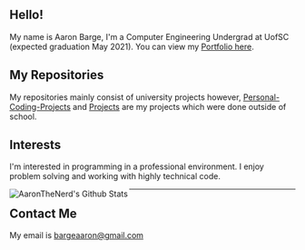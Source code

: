 ## Hello!
My name is Aaron Barge, I'm a Computer Engineering Undergrad at UofSC (expected graduation May 2021). You can view my [Portfolio here](https://aaronthenerd.github.io/Portfolio "My Portfolio").

## My Repositories
My repositories mainly consist of university projects however, [Personal-Coding-Projects](https://github.com/AaronTheNerd/Personal-Coding-Projects) and [Projects](https://github.com/AaronTheNerd/Projects) are my projects which were done outside of school.

## Interests
I'm interested in programming in a professional environment. I enjoy problem solving and working with highly technical code.

<img align="left" alt="AaronTheNerd's Github Stats" src="https://github-readme-stats.vercel.app/api?username=AaronTheNerd&show_icons=true&hide_border=true"/>

---

## Contact Me
My email is bargeaaron@gmail.com
